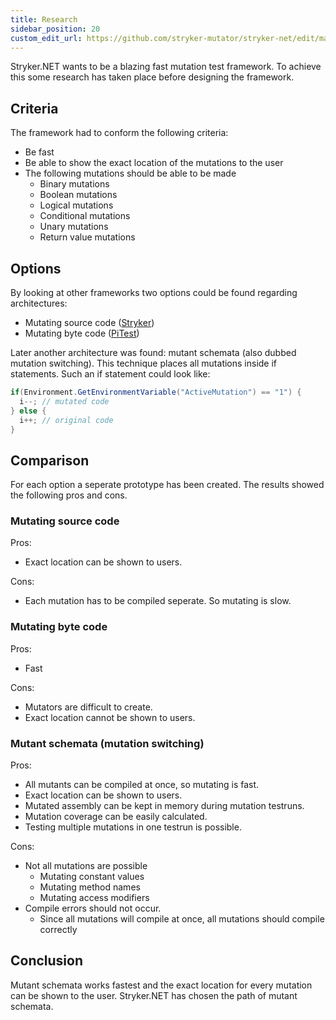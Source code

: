 ```yaml
---
title: Research
sidebar_position: 20
custom_edit_url: https://github.com/stryker-mutator/stryker-net/edit/master/docs/technical-reference/research.md
---
```


Stryker.NET wants to be a blazing fast mutation test framework. To achieve this some research has taken place before designing the framework.

## Criteria
The framework had to conform the following criteria:
* Be fast
* Be able to show the exact location of the mutations to the user
* The following mutations should be able to be made
  * Binary mutations
  * Boolean mutations
  * Logical mutations
  * Conditional mutations
  * Unary mutations
  * Return value mutations

## Options
By looking at other frameworks two options could be found regarding architectures:
* Mutating source code ([Stryker](https://stryker-mutator.io/))
* Mutating byte code ([PiTest](http://pitest.org/))

Later another architecture was found: mutant schemata (also dubbed mutation switching). This technique places all mutations inside if statements. Such an if statement could look like:
``` csharp
if(Environment.GetEnvironmentVariable("ActiveMutation") == "1") {
  i--; // mutated code
} else {
  i++; // original code
}
```

## Comparison
For each option a seperate prototype has been created. The results showed the following pros and cons. 

### Mutating source code
Pros:
* Exact location can be shown to users.

Cons:
* Each mutation has to be compiled seperate. So mutating is slow.

### Mutating byte code
Pros:
* Fast

Cons:
* Mutators are difficult to create.
* Exact location cannot be shown to users.

### Mutant schemata (mutation switching)
Pros:
* All mutants can be compiled at once, so mutating is fast.
* Exact location can be shown to users.
* Mutated assembly can be kept in memory during mutation testruns.
* Mutation coverage can be easily calculated.
* Testing multiple mutations in one testrun is possible.

Cons:
* Not all mutations are possible
  * Mutating constant values
  * Mutating method names
  * Mutating access modifiers
* Compile errors should not occur.
  * Since all mutations will compile at once, all mutations should compile correctly

## Conclusion
Mutant schemata works fastest and the exact location for every mutation can be shown to the user. Stryker.NET has chosen the path of mutant schemata. 
